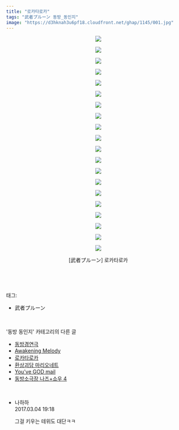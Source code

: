 ```yaml
---
title: "로카타로카"
tags: "武者プルーン 동방_동인지"
image: "https://d3hknah3u6pf18.cloudfront.net/ghap/1145/001.jpg"
---
```

<div class="article">
<p style="text-align: center; clear: none; float: none;"><img src="{{ site.imgserver4 }}/ghap/1145/001.jpg"/></p>
<p style="text-align: center; clear: none; float: none;"><img src="{{ site.imgserver4 }}/ghap/1145/002.jpg"/></p>
<p style="text-align: center; clear: none; float: none;"><img src="{{ site.imgserver4 }}/ghap/1145/003.jpg"/></p>
<p style="text-align: center; clear: none; float: none;"><img src="{{ site.imgserver4 }}/ghap/1145/004.jpg"/></p>
<p style="text-align: center; clear: none; float: none;"><img src="{{ site.imgserver4 }}/ghap/1145/005.jpg"/></p>
<p style="text-align: center; clear: none; float: none;"><img src="{{ site.imgserver4 }}/ghap/1145/006.jpg"/></p>
<p style="text-align: center; clear: none; float: none;"><img src="{{ site.imgserver4 }}/ghap/1145/007.jpg"/></p>
<p style="text-align: center; clear: none; float: none;"><img src="{{ site.imgserver4 }}/ghap/1145/008.jpg"/></p>
<p style="text-align: center; clear: none; float: none;"><img src="{{ site.imgserver4 }}/ghap/1145/009.jpg"/></p>
<p style="text-align: center; clear: none; float: none;"><img src="{{ site.imgserver4 }}/ghap/1145/010.jpg"/></p>
<p style="text-align: center; clear: none; float: none;"><img src="{{ site.imgserver4 }}/ghap/1145/011.jpg"/></p>
<p style="text-align: center; clear: none; float: none;"><img src="{{ site.imgserver4 }}/ghap/1145/012.jpg"/></p>
<p style="text-align: center; clear: none; float: none;"><img src="{{ site.imgserver4 }}/ghap/1145/013.jpg"/></p>
<p style="text-align: center; clear: none; float: none;"><img src="{{ site.imgserver4 }}/ghap/1145/014.jpg"/></p>
<p style="text-align: center; clear: none; float: none;"><img src="{{ site.imgserver4 }}/ghap/1145/015.jpg"/></p>
<p style="text-align: center; clear: none; float: none;"><img src="{{ site.imgserver4 }}/ghap/1145/016.jpg"/></p>
<p style="text-align: center; clear: none; float: none;"><img src="{{ site.imgserver4 }}/ghap/1145/017.jpg"/></p>
<p style="text-align: center; clear: none; float: none;"><img src="{{ site.imgserver4 }}/ghap/1145/018.jpg"/></p>
<p style="text-align: center; clear: none; float: none;"><img src="{{ site.imgserver4 }}/ghap/1145/019.jpg"/></p>
<p style="text-align: center; clear: none; float: none;"><img src="{{ site.imgserver4 }}/ghap/1145/020.jpg"/></p>
<p style="text-align: center; clear: none; float: none;">[武者プルーン] 로카타로카</p>
<p><br/></p>
</div><br/>
<div class="tagTrail">
<p>태그: </p>
<ul>
<li>武者プルーン</li>
</ul>
</div><br/>
<div class="another">
<p>'동방 동인지' 카테고리의 다른 글</p>
<ul>
<li><a href="/ghap_1147">동방경연극</a></li>
<li><a href="/ghap_1146">Awakening Melody</a></li>
<li><a href="/ghap_1145">로카타로카</a></li>
<li><a href="/ghap_1144">환상괴담 마리오네트</a></li>
<li><a href="/ghap_1143">You've GOD mail</a></li>
<li><a href="/ghap_1142">동방소극장 나즈+쇼우 4</a></li>
</ul>
</div><br/>
<div class="cb_module cb_fluid">
<div class="cb_wrt cb_profile">
<div class="comment">
<ul>
<li class="cb_thumb_off" id="comment14931294">
<div class="cb_comment_area">
<div class="cb_info_area">
<div class="cb_section">
<span class="cb_nick_name">나하하</span>
</div>
<div class="cb_section">
<span class="cb_date">2017.03.04 19:18 </span>
</div>
</div>
<div class="cb_dsc_comment">
<p class="cb_dsc">
											그걸 키우는 테위도 대단ㅋㅋ
										</p>
</div>
</div></li>
</ul>
</div>
</div><!-- commentList close -->
</div><br/>
